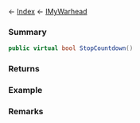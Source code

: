 ← [Index](Api-Index) ← [IMyWarhead](Sandbox.ModAPI.Ingame.IMyWarhead)

### Summary

```csharp
public virtual bool StopCountdown()
```

### Returns

### Example

### Remarks

